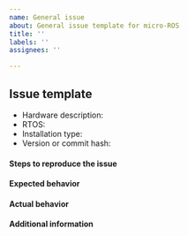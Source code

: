 ```yaml
---
name: General issue
about: General issue template for micro-ROS
title: ''
labels: ''
assignees: ''

---
```


## Issue template

- Hardware description: <!-- hardware where you are using micro-ROS -->
- RTOS: <!-- RTOS where you are using micro-ROS -->
- Installation type: <!-- micro_ros_setup, modules, docker, etc  -->
- Version or commit hash: <!-- version of micro-ROS used: foxy, galactic, humble, rolling  -->

#### Steps to reproduce the issue
<!-- Detailed instructions on how to reliably reproduce this issue http://sscce.org/-->

#### Expected behavior

#### Actual behavior

#### Additional information
